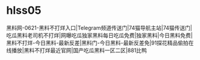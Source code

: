# hlss05
黑料网-0621-黑料不打烊入口|Telegram频道传送门|74猫导航主站|74猫传送门|吃瓜黑料老司机不打烊|网曝吃瓜独家黑料每日吃瓜免费|独家黑料|今日黑料免费|黑料不打烊-今日黑料-最新反差|黑料门-今日黑料-最新反差免|91探花精品偷拍在线播放|黑料不打烊最近官网|国产吃瓜黑料一区二区|881比鸭
